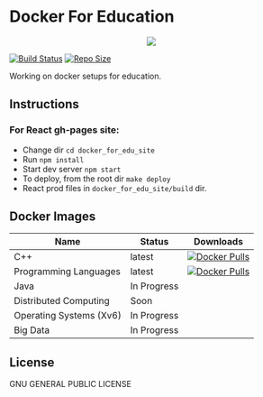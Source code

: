 # Docker For Education

<p align="center">
  <img src="https://raw.githubusercontent.com/vutsalsinghal/docker-for-ed/master/docker_for_edu_site/favicon.ico">
</p>

[![Build Status](https://travis-ci.com/gcallah/docker-for-ed.svg?branch=master)](https://travis-ci.com/gcallah/docker-for-ed)
[![Repo Size](https://img.shields.io/github/repo-size/gcallah/docker-for-ed.svg)](https://github.com/gcallah/docker-for-ed)

Working on docker setups for education.

## Instructions

### For React gh-pages site:
- Change dir `cd docker_for_edu_site`
- Run `npm install`
- Start dev server `npm start`
- To deploy, from the root dir `make deploy`
- React prod files in `docker_for_edu_site/build` dir.

## Docker Images

| Name | Status| Downloads |
|------|------|-----------|
| C++ | latest | [![Docker Pulls](https://img.shields.io/docker/pulls/gcallah/cplusplus.svg)](https://hub.docker.com/r/gcallah/cplusplus) |
| Programming Languages | latest | [![Docker Pulls](https://img.shields.io/docker/pulls/gcallah/pl.svg)](https://hub.docker.com/r/gcallah/pl)|
| Java | In Progress |
| Distributed Computing | Soon |
| Operating Systems (Xv6) | In Progress |
| Big Data | In Progress |

## License

GNU GENERAL PUBLIC LICENSE
